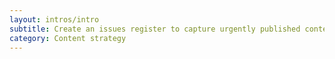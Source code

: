 ```yaml
---
layout: intros/intro
subtitle: Create an issues register to capture urgently published content that doesn't meet quality standards. Record the content owner, the issue and the agreed date to resolve the issue.
category: Content strategy
---
```

